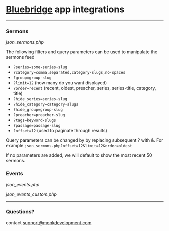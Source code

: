 # [Bluebridge](http://gobluebridge.com) app integrations

---

### Sermons

*json_sermons.php*

The following filters and query parameters can be used to manipulate the sermons feed

- `?series=some-series-slug`
- `?category=comma,separated,category-slugs,no-spaces`
- `?group=group-slug`
- `?limit=12` (how many do you want displayed)
- `?order=recent` (recent, oldest, preacher, series, series-title, category, title)
- `?hide_series=series-slug`
- `?hide_category=category-slugs`
- `?hide_group=group-slug`
- `?preacher=preacher-slug`
- `?tags=keyword-slugs`
- `?passage=passage-slug`
- `?offset=12` (used to paginate through results)

Query parameters can be changed by by replacing subsequent ? with &.
For example `json_sermons.php?offset=12&limit=12&order=oldest`

If no parameters are added, we will default to show the most recent 50 sermons.

### Events

*json_events.php*

*json\_events\_custom.php*

---

### Questions?
contact [support@monkdevelopment.com](mailto:support@monkdevelopment.com)
